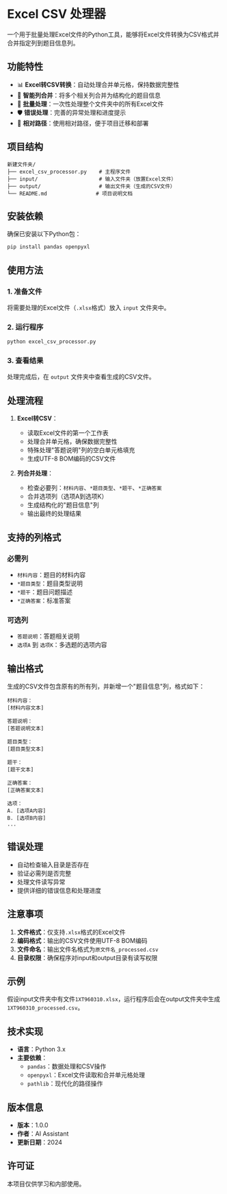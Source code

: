 # Excel CSV 处理器

一个用于批量处理Excel文件的Python工具，能够将Excel文件转换为CSV格式并合并指定列到题目信息列。

## 功能特性

- 📊 **Excel转CSV转换**：自动处理合并单元格，保持数据完整性
- 🔄 **智能列合并**：将多个相关列合并为结构化的题目信息
- 📁 **批量处理**：一次性处理整个文件夹中的所有Excel文件
- 🛡️ **错误处理**：完善的异常处理和进度提示
- 🎯 **相对路径**：使用相对路径，便于项目迁移和部署

## 项目结构

```
新建文件夹/
├── excel_csv_processor.py    # 主程序文件
├── input/                    # 输入文件夹（放置Excel文件）
├── output/                   # 输出文件夹（生成的CSV文件）
└── README.md                # 项目说明文档
```

## 安装依赖

确保已安装以下Python包：

```bash
pip install pandas openpyxl
```

## 使用方法

### 1. 准备文件

将需要处理的Excel文件（`.xlsx`格式）放入 `input` 文件夹中。

### 2. 运行程序

```bash
python excel_csv_processor.py
```

### 3. 查看结果

处理完成后，在 `output` 文件夹中查看生成的CSV文件。

## 处理流程

1. **Excel转CSV**：
   - 读取Excel文件的第一个工作表
   - 处理合并单元格，确保数据完整性
   - 特殊处理"答题说明"列的空白单元格填充
   - 生成UTF-8 BOM编码的CSV文件

2. **列合并处理**：
   - 检查必要列：`材料内容`、`*题目类型`、`*题干`、`*正确答案`
   - 合并选项列（选项A到选项K）
   - 生成结构化的"题目信息"列
   - 输出最终的处理结果

## 支持的列格式

### 必需列
- `材料内容`：题目的材料内容
- `*题目类型`：题目类型说明
- `*题干`：题目问题描述
- `*正确答案`：标准答案

### 可选列
- `答题说明`：答题相关说明
- `选项A` 到 `选项K`：多选题的选项内容

## 输出格式

生成的CSV文件包含原有的所有列，并新增一个"题目信息"列，格式如下：

```
材料内容：
[材料内容文本]

答题说明：
[答题说明文本]

题目类型：
[题目类型文本]

题干：
[题干文本]

正确答案：
[正确答案文本]

选项：
A. [选项A内容]
B. [选项B内容]
...
```

## 错误处理

- 自动检查输入目录是否存在
- 验证必需列是否完整
- 处理文件读写异常
- 提供详细的错误信息和处理进度

## 注意事项

1. **文件格式**：仅支持`.xlsx`格式的Excel文件
2. **编码格式**：输出的CSV文件使用UTF-8 BOM编码
3. **文件命名**：输出文件名格式为`原文件名_processed.csv`
4. **目录权限**：确保程序对input和output目录有读写权限

## 示例

假设input文件夹中有文件`1XT960310.xlsx`，运行程序后会在output文件夹中生成`1XT960310_processed.csv`。

## 技术实现

- **语言**：Python 3.x
- **主要依赖**：
  - `pandas`：数据处理和CSV操作
  - `openpyxl`：Excel文件读取和合并单元格处理
  - `pathlib`：现代化的路径操作

## 版本信息

- **版本**：1.0.0
- **作者**：AI Assistant
- **更新日期**：2024

## 许可证

本项目仅供学习和内部使用。